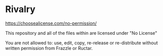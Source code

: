 # Rivalry

https://choosealicense.com/no-permission/

This repository and all of the files within are licensed under "No License"

You are not allowed to: use, edit, copy, re-release or re-distribute without written permission from Frazzle or Ructar.
